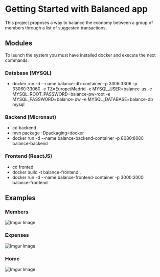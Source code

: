 # Getting Started with Balanced app

This project proposes a way to balance the economy between a group of members through a list of suggested transactions.

## Modules

To launch the system you must have installed docker and execute the next commands:

### Database (MYSQL)

- docker run -d --name balance-db-container -p 3306:3306 -p 33060:33060 -e TZ=Europe/Madrid -e MYSQL_USER=balance-us -e MYSQL_ROOT_PASSWORD=balance-pw-root -e MYSQL_PASSWORD=balance-pw -e MYSQL_DATABASE=balance-db mysql

### Backend (Micronaut)

- cd backend
- mvn package -Dpackaging=docker
- docker run -d --name balance-backend-container -p 8080:8080 balance-backend

### Frontend (ReactJS)

- cd fronted
- docker build -t balance-frontend .
- docker run -d --name balance-frontend-container -p 3000:3000 balance-frontend

## Examples

### Members
![Imgur Image](https://imgur.com/kcsaU1B.jpg)

### Expenses
![Imgur Image](https://imgur.com/cgQx0NT.jpg)

### Home
![Imgur Image](https://imgur.com/PsPJzq9.jpg)
